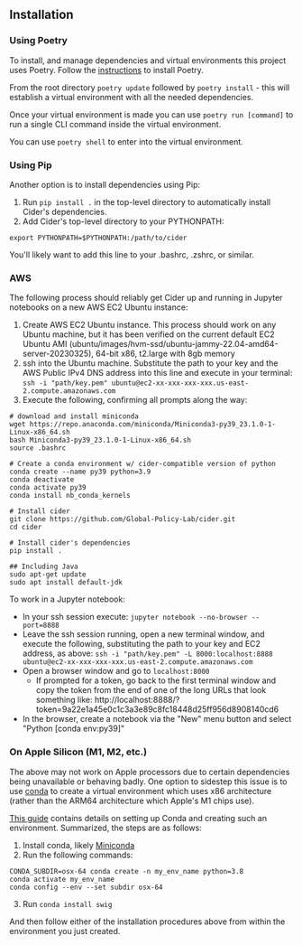 ## Installation

### Using Poetry
To install, and manage dependencies and virtual environments this project uses Poetry. Follow the [instructions](https://python-poetry.org/docs/) to install Poetry.

From the root directory `poetry update` followed by `poetry install` - this will establish a virtual environment with all the needed dependencies.

Once your virtual environment is made you can use `poetry run [command]` to run a single CLI command inside the virtual environment.

You can use `poetry shell` to enter into the virtual environment.

### Using Pip
Another option is to install dependencies using Pip:

1. Run `pip install .` in the top-level directory to automatically install Cider's dependencies.
2. Add Cider's top-level directory to your PYTHONPATH:

```export PYTHONPATH=$PYTHONPATH:/path/to/cider```

You'll likely want to add this line to your .bashrc, .zshrc, or similar.

### AWS
The following process should reliably get Cider up and running in Jupyter notebooks on a new AWS EC2 Ubuntu instance:
1. Create AWS EC2 Ubuntu instance. This process should work on any Ubuntu machine, but it has been verified on the current default EC2 Ubuntu AMI (ubuntu/images/hvm-ssd/ubuntu-jammy-22.04-amd64-server-20230325), 64-bit x86, t2.large with 8gb memory
1. ssh into the Ubuntu machine. Substitute the path to your key and the AWS Public IPv4 DNS address into this line and execute in your terminal: `ssh -i "path/key.pem" ubuntu@ec2-xx-xxx-xxx-xxx.us-east-2.compute.amazonaws.com`
1. Execute the following, confirming all prompts along the way:

```
# download and install miniconda
wget https://repo.anaconda.com/miniconda/Miniconda3-py39_23.1.0-1-Linux-x86_64.sh
bash Miniconda3-py39_23.1.0-1-Linux-x86_64.sh
source .bashrc

# Create a conda environment w/ cider-compatible version of python
conda create --name py39 python=3.9
conda deactivate
conda activate py39
conda install nb_conda_kernels

# Install cider
git clone https://github.com/Global-Policy-Lab/cider.git
cd cider

# Install cider's dependencies
pip install .

## Including Java
sudo apt-get update
sudo apt install default-jdk
```

To work in a Jupyter notebook:
- In your ssh session execute: `jupyter notebook --no-browser --port=8888`
- Leave the ssh session running, open a new terminal window, and execute the following, substituting the path to your key and EC2 address, as above: `ssh -i "path/key.pem" -L 8000:localhost:8888 ubuntu@ec2-xx-xxx-xxx-xxx.us-east-2.compute.amazonaws.com`
- Open a browser window and go to `localhost:8000`
	+ If prompted for a token, go back to the first terminal window and copy the token from the end of one of the long URLs that look something like: http://<!-- -->localhost:8888/?token=9a22e1a45e0c1c3a3e89c8fc18448d25ff956d8908140cd6
- In the browser, create a notebook via the "New" menu button and select "Python [conda env:py39]"

### On Apple Silicon (M1, M2, etc.)
The above may not work on Apple processors due to certain dependencies being unavailable or behaving badly. One option to sidestep this issue is to use [conda](https://docs.conda.io/en/latest/) to create a virtual environment which uses x86 architecture (rather than the ARM64 architecture which Apple's M1 chips use).

[This guide](https://towardsdatascience.com/how-to-manage-conda-environments-on-an-apple-silicon-m1-mac-1e29cb3bad12) contains details on setting up Conda and creating such an environment. Summarized, the steps are as follows:

1. Install conda, likely [Miniconda](https://docs.conda.io/projects/continuumio-conda/en/latest/user-guide/install/)
2. Run the following commands:
```
CONDA_SUBDIR=osx-64 conda create -n my_env_name python=3.8
conda activate my_env_name
conda config --env --set subdir osx-64
```
3. Run `conda install swig`

And then follow either of the installation procedures above from within the environment you just created.